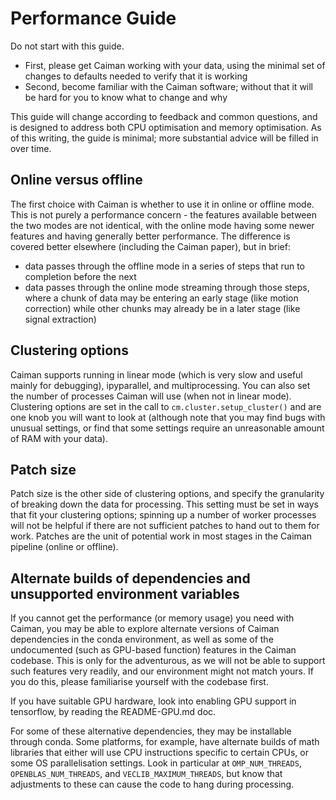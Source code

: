 Performance Guide
========================
Do not start with this guide.
* First, please get Caiman working with your data, using the minimal set of changes to defaults needed to verify that it is working
* Second, become familiar with the Caiman software; without that it will be hard for you to know what to change and why

This guide will change according to feedback and common questions, and is designed to address both CPU optimisation and memory optimisation. As of this writing, the guide is minimal; more substantial advice will be filled in over time.

Online versus offline
---------------------
The first choice with Caiman is whether to use it in online or offline mode. This is not purely a performance concern - the features available between the two modes are not identical, with the online mode having some newer features and having generally better performance. The difference is covered better elsewhere (including the Caiman paper), but in brief:
* data passes through the offline mode in a series of steps that run to completion before the next
* data passes through the online mode streaming through those steps, where a chunk of data may be entering an early stage (like motion correction) while other chunks may already be in a later stage (like signal extraction)

Clustering options
------------------
Caiman supports running in linear mode (which is very slow and useful mainly for debugging), ipyparallel, and multiprocessing. You can also set the number of processes Caiman will use (when not in linear mode). Clustering options are set in the call to `cm.cluster.setup_cluster()` and are one knob you will want to look at (although note that you may find bugs with unusual settings, or find that some settings require an unreasonable amount of RAM with your data).

Patch size
----------
Patch size is the other side of clustering options, and specify the granularity of breaking down the data for processing. This setting must be set in ways that fit your clustering options; spinning up a number of worker processes will not be helpful if there are not sufficient patches to hand out to them for work. Patches are the unit of potential work in most stages in the Caiman pipeline (online or offline).

Alternate builds of dependencies and unsupported environment variables
----------------------------------------------------------------------
If you cannot get the performance (or memory usage) you need with Caiman, you may be able to explore alternate versions of Caiman dependencies in the conda environment, as well as some of the undocumented (such as GPU-based function) features in the Caiman codebase. This is only for the adventurous, as we will not be able to support such features very readily, and our environment might not match yours. If you do this, please familiarise yourself with the codebase first.

If you have suitable GPU hardware, look into enabling GPU support in tensorflow, by reading the README-GPU.md doc.

For some of these alternative dependencies, they may be installable through conda. Some platforms, for example, have alternate builds of math libraries that either will use CPU instructions specific to certain CPUs, or some OS parallelisation settings. Look in particular at `OMP_NUM_THREADS`, `OPENBLAS_NUM_THREADS`, and `VECLIB_MAXIMUM_THREADS`, but know that adjustments to these can cause the code to hang during processing. 
